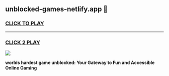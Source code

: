 
## unblocked-games-netlify.app 👋
<h3>
<a href="https://premium.freeplayer.one?title=unblocked-games-netlify.app&ref=14F">CLICK TO PLAY</a></h3>
<hr>

<h3>
<a href="https://premium.freeplayer.one?title=unblocked-games-netlify.app&ref=14F">CLICK 2 PLAY</a>
  
</h3>

<a href="https://premium.freeplayer.one?title=unblocked-games-netlify.app&ref=12F/"><img src="https://clearcache.store/games.png"></a>


**worlds hardest game unblocked: Your Gateway to Fun and Accessible Online Gaming**
